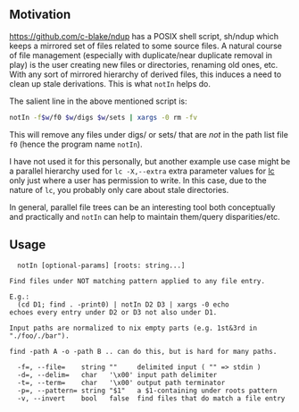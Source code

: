 Motivation
----------

https://github.com/c-blake/ndup has a POSIX shell script, sh/ndup which keeps
a mirrored set of files related to some source files.  A natural course of file
management (especially with duplicate/near duplicate removal in play) is the
user creating new files or directories, renaming old ones, etc.  With any sort
of mirrored hierarchy of derived files, this induces a need to clean up stale
derivations.  This is what `notIn` helps do.

The salient line in the above mentioned script is:
```sh
notIn -f$w/f0 $w/digs $w/sets | xargs -0 rm -fv
```
This will remove any files under digs/ or sets/ that are *not* in the path list
file `f0` (hence the program name `notIn`).

I have not used it for this personally, but another example use case might be a
parallel hierarchy used for `lc -X,--extra` extra parameter values for
[lc](https://github.com/c-blake/lc) only just where a user has permission to
write.  In this case, due to the nature of `lc`, you probably only care about
stale directories.

In general, parallel file trees can be an interesting tool both conceptually
and practically and `notIn` can help to maintain them/query disparities/etc.

Usage
-----
```
  notIn [optional-params] [roots: string...]

Find files under NOT matching pattern applied to any file entry.

E.g.:
  (cd D1; find . -print0) | notIn D2 D3 | xargs -0 echo
echoes every entry under D2 or D3 not also under D1.

Input paths are normalized to nix empty parts (e.g. 1st&3rd in "./foo/./bar").

find -path A -o -path B .. can do this, but is hard for many paths.

  -f=, --file=    string ""     delimited input ( "" => stdin )
  -d=, --delim=   char   '\x00' input path delimiter
  -t=, --term=    char   '\x00' output path terminator
  -p=, --pattern= string "$1"   a $1-containing under roots pattern
  -v, --invert    bool   false  find files that do match a file entry
```
